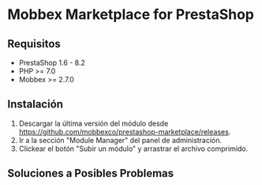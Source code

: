 # Mobbex Marketplace for PrestaShop

## Requisitos
- PrestaShop 1.6 - 8.2
- PHP >= 7.0
- Mobbex >= 2.7.0

## Instalación
1. Descargar la última versión del módulo desde https://github.com/mobbexco/prestashop-marketplace/releases.
2. Ir a la sección "Module Manager" del panel de administración.
3. Clickear el botón "Subir un módulo" y arrastrar el archivo comprimido.

## Soluciones a Posibles Problemas


